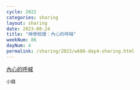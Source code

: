 ```yaml
---
cycle: 2022
categories: sharing
layout: sharing
date: 2023-08-24
title: "神學梳理：內心的呼喊"
weekNum: 86
dayNum: 4
permalink: /sharing/2022/wk86-day4-sharing.html
---
```


[內心的呼喊](https://eccseattle.github.io/media/sharing/2022/wk086/2023-08-24-bin.m4a)

`小錢`
